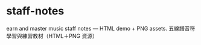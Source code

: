 # staff-notes
earn and master music staff notes — HTML demo + PNG assets. 五線譜音符學習與練習教材（HTML＋PNG 資源）
